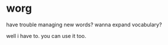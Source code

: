 # worg

have trouble managing new words?
wanna expand vocabulary? 

well i have to.
you can use it too.
